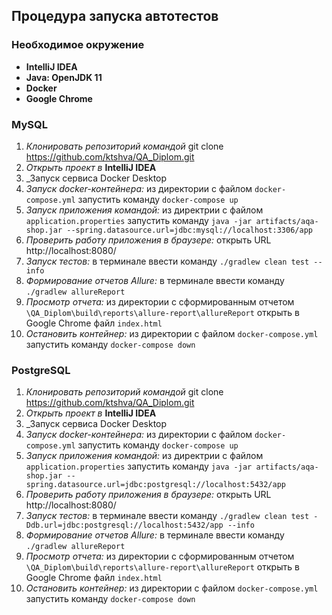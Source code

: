 ## Процедура запуска автотестов
### Необходимое окружение
- **IntelliJ IDEA**
- **Java: OpenJDK 11**
- **Docker**
- **Google Chrome**
  
### MySQL
  1. _Клонировать репозиторий командой_ git clone https://github.com/ktshva/QA_Diplom.git
  2. _Открыть проект в_ **IntelliJ IDEA**
  3. _Запуск сервиса Docker Desktop
  4. _Запуск docker-контейнера:_ из директории с файлом ```docker-compose.yml``` запустить команду ```docker-compose up```
  5. _Запуск приложения командой:_ из директрии с файлом ```application.properties``` запустить команду ```java -jar artifacts/aqa-shop.jar --spring.datasource.url=jdbc:mysql://localhost:3306/app```
  6. _Проверить работу приложения в браузере:_ открыть URL http://localhost:8080/
  7. _Запуск тестов:_ в терминале ввести команду ```./gradlew clean test --info```
  8. _Формирование отчетов Allure:_ в терминале ввести команду ```./gradlew allureReport```
  9. _Просмотр отчета:_ из директории с сформированным отчетом ```\QA_Diplom\build\reports\allure-report\allureReport``` открыть в Google Chrome файл ```index.html```
  10. _Остановить контейнер:_ из директории с файлом ```docker-compose.yml``` запустить команду ```docker-compose down```

### PostgreSQL
  1. _Клонировать репозиторий командой_ git clone https://github.com/ktshva/QA_Diplom.git
  2. _Открыть проект в_ **IntelliJ IDEA**
  3. _Запуск сервиса Docker Desktop
  4. _Запуск docker-контейнера:_ из директории с файлом ```docker-compose.yml``` запустить команду ```docker-compose up```
  5. _Запуск приложения командой:_ из директрии с файлом ```application.properties``` запустить команду ```java -jar artifacts/aqa-shop.jar --spring.datasource.url=jdbc:postgresql://localhost:5432/app```
  6. _Проверить работу приложения в браузере:_ открыть URL http://localhost:8080/
  7. _Запуск тестов:_ в терминале ввести команду ```./gradlew clean test -Ddb.url=jdbc:postgresql://localhost:5432/app --info```
  8. _Формирование отчетов Allure:_ в терминале ввести команду ```./gradlew allureReport```
  9. _Просмотр отчета:_ из директории с сформированным отчетом ```\QA_Diplom\build\reports\allure-report\allureReport``` открыть в Google Chrome файл ```index.html```
  10. _Остановить контейнер:_ из директории с файлом ```docker-compose.yml``` запустить команду ```docker-compose down```
